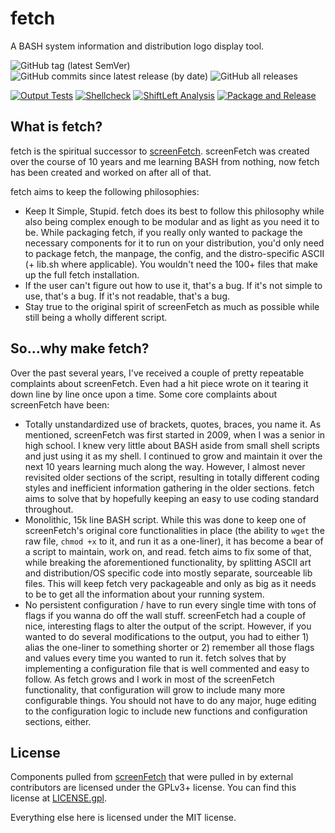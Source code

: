 # fetch

A BASH system information and distribution logo display tool.

![GitHub tag (latest SemVer)](https://img.shields.io/github/v/tag/KittyKatt/fetch?color=%23FF1476&label=release) ![GitHub commits since latest release (by date)](https://img.shields.io/github/commits-since/KittyKatt/fetch/latest?color=%23FF1476) ![GitHub all releases](https://img.shields.io/github/downloads/KittyKatt/fetch/total?color=%23FF1476)

[![Output Tests](https://github.com/KittyKatt/fetch/actions/workflows/tests.yaml/badge.svg)](https://github.com/KittyKatt/fetch/actions/workflows/tests.yaml) [![Shellcheck](https://github.com/KittyKatt/fetch/actions/workflows/shellcheck.yml/badge.svg)](https://github.com/KittyKatt/fetch/actions/workflows/shellcheck.yml) [![ShiftLeft Analysis](https://github.com/KittyKatt/fetch/actions/workflows/shiftleft-analysis.yml/badge.svg)](https://github.com/KittyKatt/fetch/actions/workflows/shiftleft-analysis.yml) [![Package and Release](https://github.com/KittyKatt/fetch/actions/workflows/release.yaml/badge.svg)](https://github.com/KittyKatt/fetch/actions/workflows/release.yaml)

## What is fetch?

fetch is the spiritual successor to [screenFetch](https://github.com/KittyKatt/screenFetch). screenFetch was created over the course of 10 years and me learning BASH from nothing, now fetch has been created and worked on after all of that.

fetch aims to keep the following philosophies:

- Keep It Simple, Stupid. fetch does its best to follow this philosophy while also being complex enough to be modular and as light as you need it to be. While packaging fetch, if you really only wanted to package the necessary components for it to run on your distribution, you'd only need to package fetch, the manpage, the config, and the distro-specific ASCII (+ lib.sh where applicable). You wouldn't need the 100+ files that make up the full fetch installation.
- If the user can't figure out how to use it, that's a bug. If it's not simple to use, that's a bug. If it's not readable, that's a bug.
- Stay true to the original spirit of screenFetch as much as possible while still being a wholly different script.

## So...why make fetch?

Over the past several years, I've received a couple of pretty repeatable complaints about screenFetch. Even had a hit piece wrote on it tearing it down line by line once upon a time. Some core complaints about screenFetch have been:

- Totally unstandardized use of brackets, quotes, braces, you name it. As mentioned, screenFetch was first started in 2009, when I was a senior in high school. I knew very little about BASH aside from small shell scripts and just using it as my shell. I continued to grow and maintain it over the next 10 years learning much along the way. However, I almost never revisited older sections of the script, resulting in totally different coding styles and inefficient information gathering in the older sections. fetch aims to solve that by hopefully keeping an easy to use coding standard throughout.
- Monolithic, 15k line BASH script. While this was done to keep one of screenFetch's original core functionalities in place (the ability to `wget` the raw file, `chmod +x` to it, and run it as a one-liner), it has become a bear of a script to maintain, work on, and read. fetch aims to fix some of that, while breaking the aforementioned functionality, by splitting ASCII art and distribution/OS specific code into mostly separate, sourceable lib files. This will keep fetch very packageable and only as big as it needs to be to get all the information about your running system.
- No persistent configuration / have to run every single time with tons of flags if you wanna do off the wall stuff. screenFetch had a couple of nice, interesting flags to alter the output of the script. However, if you wanted to do several modifications to the output, you had to either 1) alias the one-liner to something shorter or 2) remember all those flags and values every time you wanted to run it. fetch solves that by implementing a configuration file that is well commented and easy to follow. As fetch grows and I work in most of the screenFetch functionality, that configuration will grow to include many more configurable things. You should not have to do any major, huge editing to the configuration logic to include new functions and configuration sections, either.

## License

Components pulled from [screenFetch](https://github.com/KittyKatt/screenFetch) that were pulled in by external contributors are licensed under the GPLv3+ license. You can find this license at [LICENSE.gpl](LICENSE.gpl).

Everything else here is licensed under the MIT license.
